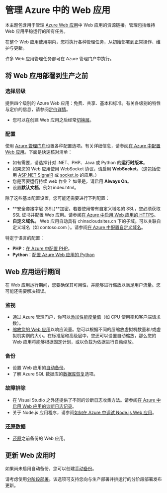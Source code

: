 <properties 
	pageTitle="管理 Azure 中的 Web 应用" 
	description="用于管理 Azure 中 Web 应用的资源链接。" 
	services="app-service\web" 
	documentationCenter="" 
	authors="erikre" 
	manager="wpickett" 
	editor=""/>

<tags
	ms.service="app-service-web"
	ms.date="01/12/2016"
	wacn.date="05/30/2016"/>

# 管理 Azure 中的 Web 应用

本主题包含用于管理 [Azure Web 应用](/documentation/services/web-sites/)中 Web 应用的资源链接。管理包括维持 Web 应用平稳运行的所有任务。

在整个 Web 应用使用期内，您将执行各种管理任务，从初始部署到正常操作、维护与更新。

许多 Web 应用管理任务都可在 Azure 管理门户中执行。

## 将 Web 应用部署到生产之前

### 选择层级

提供四个级别的 Azure Web 应用：免费、共享、基本和标准。有关各级别的特性与定价的信息，请参阅[定价详情](/home/features/web-site/#price)。

- 您可以在创建 Web 应用之后经常[切换层](/documentation/articles/web-sites-scale)。

### 配置

使用 [Azure 管理门户](https://manage.windowsazure.cn/)设置各种配置选项。有关详细信息，请参阅[在 Azure 中配置 Web 应用](/documentation/articles/web-sites-configure)。下面是快速核对清单：

- 如有需要，请选择针对 .NET、PHP、Java 或 Python 的**运行时版本**。
- 如果您的 Web 应用使用 WebSocket 协议，请启用 **WebSocket**。（这包括使用 [ASP.NET SignalR](http://www.asp.net/signalr) 或 [socket.io](/documentation/articles/web-sites-nodejs-chat-app-socketio) 的应用。）
- 您是否要运行持续 web 作业？ 如果是，请启用 **Always On**。
- 设置**默认文档**，例如 index.html。

除了这些基本配置设置，您可能还需要进行下列配置：

- **安全套接字层 (SSL)**加密。若要使用带有自定义域名的 SSL，您必须获取 SSL 证书并配置 Web 应用。请参阅[在 Azure 中启用 Web 应用的 HTTPS](/documentation/articles/web-sites-configure-ssl-certificate)。
- **自定义域名。** Web 应用自动具有 chinacloudsites.cn 下的子域。可以关联自定义域名（如 contoso.com ）。请参阅[在 Azure 中配置自定义域名](/documentation/articles/web-sites-custom-domain-name)。

特定于语言的配置：

- **PHP**：[在 Azure 中配置 PHP](/documentation/articles/web-sites-php-configure)。
- **Python**：[配置 Azure Web 应用的 Python](/documentation/articles/web-sites-python-configure)


## Web 应用运行期间

在 Web 应用运行期间，您要确保其可用性，并能够进行缩放以满足用户流量。您可能还需要解决错误。

### 监视

- 通过 Azure 管理门户，你可以[添加性能度量值](/documentation/articles/web-sites-monitor)（如 CPU 使用率和客户端请求数）。
- [缩放您的 Web 应用](/documentation/articles/web-sites-scale)以响应流量。您可以根据不同的层缩放虚拟机数量和/或虚拟机实例的大小。在标准层和高级层中，您还可以设置自动缩放，那么您的 Web 应用将能够根据固定计划，或以负载为依据进行自动缩放。  
 
### 备份

- 设置 Web 应用的[自动备份](/documentation/articles/web-sites-backup)。
- 了解 Azure SQL 数据库的[数据库恢复](/documentation/articles/sql-database-business-continuity/)选项。

### 故障排除

- 在 Visual Studio 之外还提供了不同的诊断日志收集方法。请参阅[在 Azure 中启用 Web 应用的诊断日志记录](/documentation/articles/web-sites-enable-diagnostic-log)。
- 关于 Node.js 应用程序，请参阅[如何在 Azure 中调试 Node.js Web 应用](/documentation/articles/web-sites-nodejs-debug)。

### 还原数据

- [还原](/documentation/articles/web-sites-restore)之前备份的 Web 应用。


## 更新 Web 应用时

如果尚未启用自动备份，您可以创建[手动备份](/documentation/articles/web-sites-backup)。

请考虑使用[分阶段部署](/documentation/articles/web-sites-staged-publishing)。该选项可支持您向与生产部署并排运行的分阶段部署发布更新。

<!-- Anchors. -->


[Before you deploy your site to production]: #before-you-deploy-your-site-to-production
[While your website is running]: #while-your-website-is-running
[When you update your website]: #when-you-update-your-website

  

<!---HONumber=Mooncake_1207_2015-->